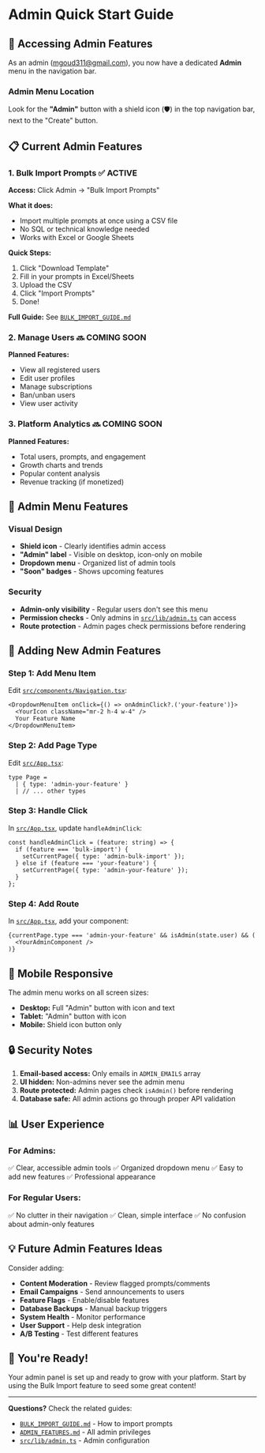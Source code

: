 # Admin Quick Start Guide

## 🎯 Accessing Admin Features

As an admin (mgoud311@gmail.com), you now have a dedicated **Admin** menu in the navigation bar.

### Admin Menu Location

Look for the **"Admin"** button with a shield icon (🛡️) in the top navigation bar, next to the "Create" button.

## 📋 Current Admin Features

### 1. Bulk Import Prompts ✅ ACTIVE

**Access:** Click Admin → "Bulk Import Prompts"

**What it does:**
- Import multiple prompts at once using a CSV file
- No SQL or technical knowledge needed
- Works with Excel or Google Sheets

**Quick Steps:**
1. Click "Download Template"
2. Fill in your prompts in Excel/Sheets
3. Upload the CSV
4. Click "Import Prompts"
5. Done!

**Full Guide:** See [`BULK_IMPORT_GUIDE.md`](BULK_IMPORT_GUIDE.md)

### 2. Manage Users 🔜 COMING SOON

**Planned Features:**
- View all registered users
- Edit user profiles
- Manage subscriptions
- Ban/unban users
- View user activity

### 3. Platform Analytics 🔜 COMING SOON

**Planned Features:**
- Total users, prompts, and engagement
- Growth charts and trends
- Popular content analysis
- Revenue tracking (if monetized)

## 🎨 Admin Menu Features

### Visual Design
- **Shield icon** - Clearly identifies admin access
- **"Admin" label** - Visible on desktop, icon-only on mobile
- **Dropdown menu** - Organized list of admin tools
- **"Soon" badges** - Shows upcoming features

### Security
- **Admin-only visibility** - Regular users don't see this menu
- **Permission checks** - Only admins in [`src/lib/admin.ts`](src/lib/admin.ts) can access
- **Route protection** - Admin pages check permissions before rendering

## 🔧 Adding New Admin Features

### Step 1: Add Menu Item

Edit [`src/components/Navigation.tsx`](src/components/Navigation.tsx):

```tsx
<DropdownMenuItem onClick={() => onAdminClick?.('your-feature')}>
  <YourIcon className="mr-2 h-4 w-4" />
  Your Feature Name
</DropdownMenuItem>
```

### Step 2: Add Page Type

Edit [`src/App.tsx`](src/App.tsx):

```tsx
type Page =
  | { type: 'admin-your-feature' }
  | // ... other types
```

### Step 3: Handle Click

In [`src/App.tsx`](src/App.tsx), update `handleAdminClick`:

```tsx
const handleAdminClick = (feature: string) => {
  if (feature === 'bulk-import') {
    setCurrentPage({ type: 'admin-bulk-import' });
  } else if (feature === 'your-feature') {
    setCurrentPage({ type: 'admin-your-feature' });
  }
};
```

### Step 4: Add Route

In [`src/App.tsx`](src/App.tsx), add your component:

```tsx
{currentPage.type === 'admin-your-feature' && isAdmin(state.user) && (
  <YourAdminComponent />
)}
```

## 📱 Mobile Responsive

The admin menu works on all screen sizes:
- **Desktop:** Full "Admin" button with icon and text
- **Tablet:** "Admin" button with icon
- **Mobile:** Shield icon button only

## 🔒 Security Notes

1. **Email-based access:** Only emails in `ADMIN_EMAILS` array
2. **UI hidden:** Non-admins never see the admin menu
3. **Route protected:** Admin pages check `isAdmin()` before rendering
4. **Database safe:** All admin actions go through proper API validation

## 📊 User Experience

### For Admins:
✅ Clear, accessible admin tools
✅ Organized dropdown menu
✅ Easy to add new features
✅ Professional appearance

### For Regular Users:
✅ No clutter in their navigation
✅ Clean, simple interface
✅ No confusion about admin-only features

## 💡 Future Admin Features Ideas

Consider adding:
- **Content Moderation** - Review flagged prompts/comments
- **Email Campaigns** - Send announcements to users
- **Feature Flags** - Enable/disable features
- **Database Backups** - Manual backup triggers
- **System Health** - Monitor performance
- **User Support** - Help desk integration
- **A/B Testing** - Test different features

## 🎉 You're Ready!

Your admin panel is set up and ready to grow with your platform. Start by using the Bulk Import feature to seed some great content!

---

**Questions?** Check the related guides:
- [`BULK_IMPORT_GUIDE.md`](BULK_IMPORT_GUIDE.md) - How to import prompts
- [`ADMIN_FEATURES.md`](ADMIN_FEATURES.md) - All admin privileges
- [`src/lib/admin.ts`](src/lib/admin.ts) - Admin configuration